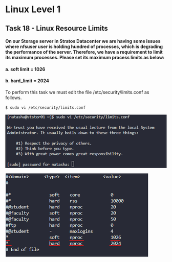 # Linux Level 1

## Task 18 - Linux Resource Limits

#### On our Storage server in Stratos Datacenter we are having some issues where nfsuser user is holding hundred of processes, which is degrading the performance of the server. Therefore, we have a requirement to limit its maximum processes. Please set its maximum process limits as below:

#### a. soft limit = 1026

#### b. hard_limit = 2024

To perform this task we must edit the file /etc/security/limits.conf as follows.

```bash
$ sudo vi /etc/security/limits.conf
```

![comando sudo vi](/img/LINUX/LinuxL01/Task18_01_sudo_vi.png)

![añadir limites](/img/LINUX/LinuxL01/Task18_02_limits_conf.png)

